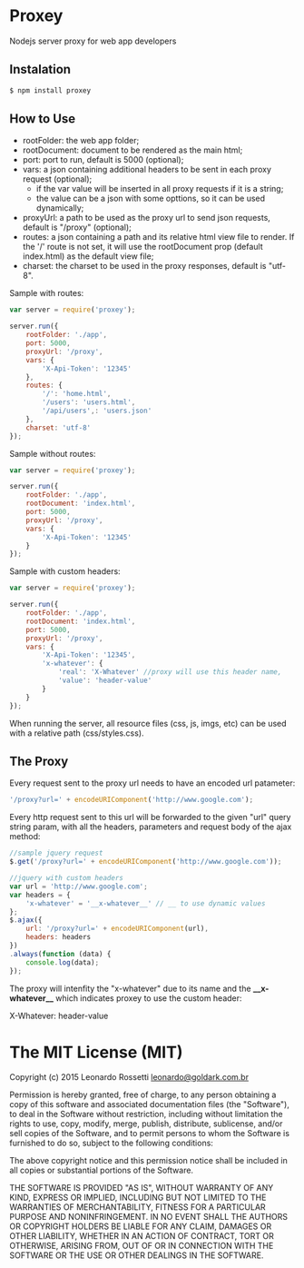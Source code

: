 Proxey
==

Nodejs server proxy for web app developers

Instalation
--
```sh
$ npm install proxey
```

How to Use
---
- rootFolder: the web app folder;
- rootDocument: document to be rendered as the main html;
- port: port to run, default is 5000 (optional);
- vars: a json containing additional headers to be sent in each proxy request (optional);
	- if the var value will be inserted in all proxy requests if it is a string;
	- the value can be a json with some opttions, so it can be used dynamically;
- proxyUrl: a path to be used as the proxy url to send json requests, default is "/proxy" (optional);
- routes: a json containing a path and its relative html view file to render. If the '/' route is not set, it will use the rootDocument prop (default index.html) as the default view file;
- charset: the charset to be used in the proxy responses, default is "utf-8".

Sample with routes:

```js
var server = require('proxey');

server.run({
	rootFolder: './app',
	port: 5000,
	proxyUrl: '/proxy',
	vars: {
		'X-Api-Token': '12345'
	},
	routes: {
		'/': 'home.html',
		'/users': 'users.html',
		'/api/users',: 'users.json'
	},
	charset: 'utf-8'
});
```

Sample without routes:

```js
var server = require('proxey');

server.run({
	rootFolder: './app',
	rootDocument: 'index.html',
	port: 5000,
	proxyUrl: '/proxy',
	vars: {
		'X-Api-Token': '12345'
	}
});
```

Sample with custom headers:

```js
var server = require('proxey');

server.run({
	rootFolder: './app',
	rootDocument: 'index.html',
	port: 5000,
	proxyUrl: '/proxy',
	vars: {
		'X-Api-Token': '12345',
		'x-whatever': {
			'real': 'X-Whatever' //proxy will use this header name,
			'value': 'header-value'
		}
	}
});
```

When running the server, all resource files (css, js, imgs, etc) can be used with a relative path (css/styles.css).

The Proxy
--

Every request sent to the proxy url needs to have an encoded url patameter:
```js
'/proxy?url=' + encodeURIComponent('http://www.google.com');
```

Every http request sent to this url will be forwarded to the given "url" query string param, with all the headers, parameters and request body of the ajax method:

```js
//sample jquery request
$.get('/proxy?url=' + encodeURIComponent('http://www.google.com'));

//jquery with custom headers
var url = 'http://www.google.com';
var headers = {
	'x-whatever' = '__x-whatever__' // __ to use dynamic values
};
$.ajax({
	url: '/proxy?url=' + encodeURIComponent(url),
	headers: headers
})
.always(function (data) {
	console.log(data);
});
```

The proxy will intenfity the "x-whatever" due to its name and the __\_\_x-whatever\_\___ which indicates proxey to use the custom header:

X-Whatever: header-value

The MIT License (MIT)
==

Copyright (c) 2015 Leonardo Rossetti <leonardo@goldark.com.br>

Permission is hereby granted, free of charge, to any person obtaining a copy
of this software and associated documentation files (the "Software"), to deal
in the Software without restriction, including without limitation the rights
to use, copy, modify, merge, publish, distribute, sublicense, and/or sell
copies of the Software, and to permit persons to whom the Software is
furnished to do so, subject to the following conditions:

The above copyright notice and this permission notice shall be included in
all copies or substantial portions of the Software.

THE SOFTWARE IS PROVIDED "AS IS", WITHOUT WARRANTY OF ANY KIND, EXPRESS OR
IMPLIED, INCLUDING BUT NOT LIMITED TO THE WARRANTIES OF MERCHANTABILITY,
FITNESS FOR A PARTICULAR PURPOSE AND NONINFRINGEMENT. IN NO EVENT SHALL THE
AUTHORS OR COPYRIGHT HOLDERS BE LIABLE FOR ANY CLAIM, DAMAGES OR OTHER
LIABILITY, WHETHER IN AN ACTION OF CONTRACT, TORT OR OTHERWISE, ARISING FROM,
OUT OF OR IN CONNECTION WITH THE SOFTWARE OR THE USE OR OTHER DEALINGS IN
THE SOFTWARE.

